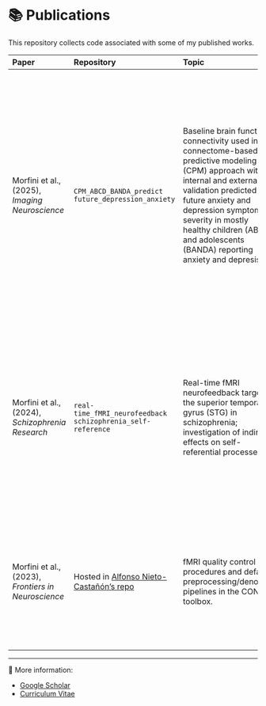 # 📚 Publications  

This repository collects code associated with some of my published works.  

| Paper| Repository | Topic | Reference |
|:------|:-----------|:------|:----------|
| Morfini et al., (2025), *Imaging Neuroscience* | `CPM_ABCD_BANDA_predict future_depression_anxiety` | Baseline brain functional connectivity used in a connectome-based predictive modeling (CPM) approach with internal and external validation predicted future anxiety and depression symptom severity in mostly healthy children (ABCD) and adolescents (BANDA) reporting anxiety and depresison. | <sub>**Morfini, F.**, Kucyi, A., Zhang, J., Bauer, C. C. C., Bloom, P. A., Pagliaccio, D., Hubbard, N., Rosso, I. M., Yendiki, A., Ghosh, S. S., Pizzagalli, D. A., Gabrieli, J. D., Whitfield-Gabrieli, S., Auerbach, R. P. (2025). Brain functional connectivity predicts depression and anxiety during childhood and adolescence: a connectome-based predictive modeling approach. *Imaging Neuroscience*, 3 </sub> [![DOI](https://img.shields.io/badge/DOI-10.1162%2FIMAG.a.145-blue)](https://doi.org/10.1162/IMAG.a.145)
| Morfini et al., (2024), *Schizophrenia Research* | `real-time_fMRI_neurofeedback schizophrenia_self-reference` | Real-time fMRI neurofeedback targeting the superior temporal gyrus (STG) in schizophrenia; investigation of indirect effects on self-referential processes. | <sub>**Morfini, F.**, Bauer, C. C. C., Zhang, J., Whitfield-Gabrieli, S., Shinn, A. K., Niznikiewicz, M. A., (2024). Targeting the superior temporal gyrus with real-time fMRI neurofeedback: a pilot study of the indirect effects on self-referential processes in schizophrenia. *Schizophrenia Research*, 270, 358-365 [![DOI](https://img.shields.io/badge/DOI-10.1016%2Fj.schres.2024.06.036-blue)](https://doi.org/10.1016/j.schres.2024.06.036)
</sub> |
| Morfini et al., (2023), *Frontiers in Neuroscience* | Hosted in [Alfonso Nieto-Castañón’s repo](https://github.com/alfnie/conn) | fMRI quality control procedures and default preprocessing/denoising pipelines in the CONN toolbox. | <sub>**Morfini, F.**, Whitfield-Gabrieli, S., Nieto-Castañón, A. (2023) Functional connectivity MRI quality control procedures in CONN. *Frontiers in Neuroscience*. 17:1092125 [![DOI](https://img.shields.io/badge/DOI-10.3389%2Ffnins.2023.1092125-blue)](https://doi.org/10.3389/fnins.2023.1092125)
</sub> |

---

🔎 More information:  
- [Google Scholar](https://scholar.google.com/citations?user=_FEmaGoAAAAJ&hl=en&oi=ao)  
- [Curriculum Vitae](https://fmorfini.github.io/CV/)
